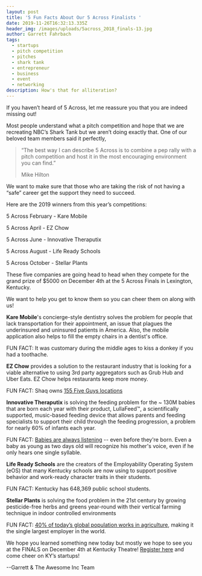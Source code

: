 ```yaml
---
layout: post
title: '5 Fun Facts About Our 5 Across Finalists '
date: 2019-11-26T16:32:13.335Z
header_img: /images/uploads/5across_2018_finals-13.jpg
author: Garrett Fahrbach
tags:
  - startups
  - pitch competition
  - pitches
  - shark tank
  - entrepreneur
  - business
  - event
  - networking
description: How's that for alliteration?
---
```

If you haven’t heard of 5 Across, let me reassure you that you are indeed missing out!

Most people understand what a pitch competition and hope that we are recreating NBC’s Shark Tank but we aren’t doing exactly that. One of our beloved team members said it perfectly, 



> “The best way I can describe 5 Across is to combine a pep rally with a pitch competition and host it in the most encouraging environment you can find.” 
>
> Mike Hilton



We want to make sure that those who are taking the risk of not having a “safe” career get the support they need to succeed. 



Here are the 2019 winners from this year’s competitions:

5 Across February  - Kare Mobile

5 Across April - EZ Chow

5 Across June - Innovative Theraputix

5 Across August - Life Ready Schools

5 Across October - Stellar Plants



These five companies are going head to head when they compete for the grand prize of $5000 on December 4th at the 5 Across Finals in Lexington, Kentucky. 

We want to help you get to know them so you can cheer them on along with us!



**Kare Mobile**'s concierge-style dentistry solves the problem for people that lack transportation for their appointment, an issue that plagues the underinsured and uninsured patients in America. Also, the mobile application also helps to fill the empty chairs in a dentist's office.

FUN FACT: It was customary during the middle ages to kiss a donkey if you had a toothache.

**EZ Chow** provides a solution to the restaurant industry that is looking for a viable alternative to using 3rd party aggregators such as Grub Hub and Uber Eats. EZ Chow helps restaurants keep more money.

FUN FACT: Shaq owns [155 Five Guys locations](http://money.com/money/5640584/shaq-business-empire/)

**Innovative Theraputix** is solving the feeding problem for the ~ 130M babies that are born each year with their product, LullaFeed™, a scientifically supported, music-based feeding device that allows parents and feeding specialists to support their child through the feeding progression, a problem for nearly 60% of infants each year.

FUN FACT: [Babies are always listening](https://www.mom365.com/baby/baby-development/21-awesome-facts-about-your-baby) -- even before they're born. Even a baby as young as two days old will recognize his mother's voice, even if he only hears one single syllable.



**Life Ready Schools** are the creators of the Employability Operating System (eOS) that many Kentucky schools are now using to support positive behavior and work-ready character traits in their students.

FUN FACT: Kentucky has 648,369 public school students. 



**Stellar Plants** is solving the food problem in the 21st century by growing pesticide-free herbs and greens year-round with their vertical farming technique in indoor controlled environments

FUN FACT: [40% of today’s global population works in agriculture](https://www.dosomething.org/us/facts/11-facts-about-sustainable-agriculture), making it the single largest employer in the world.







We hope you learned something new today but mostly we hope to see you at the FINALS on December 4th at Kentucky Theatre! [Register here](https://5acrossfinals2019.eventbrite.com) and come cheer on KY’s startups!



\--Garrett & The Awesome Inc Team
